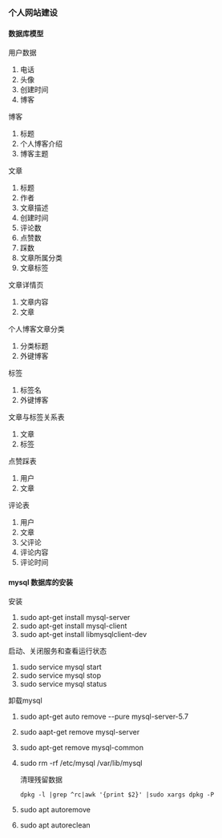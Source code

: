 ### 个人网站建设

#### 数据库模型
用户数据
1. 电话
2. 头像
3. 创建时间
4. 博客

博客

1. 标题
2. 个人博客介绍
3. 博客主题

文章

1. 标题
2. 作者
3. 文章描述
4. 创建时间
5. 评论数
6. 点赞数
7. 踩数
8. 文章所属分类
9. 文章标签

文章详情页

1. 文章内容
2. 文章

个人博客文章分类

1. 分类标题
2. 外键博客

标签

1. 标签名
2. 外键博客

文章与标签关系表

1. 文章
2. 标签

点赞踩表

1. 用户
2. 文章

评论表

1. 用户
2. 文章
3. 父评论
4. 评论内容
5. 评论时间

#### mysql 数据库的安装

安装

1. sudo apt-get install mysql-server
2. sudo apt-get install mysql-client
3. sudo apt-get install libmysqlclient-dev

启动、关闭服务和查看运行状态

1. sudo service mysql start
2. sudo service mysql stop
3. sudo service mysql status

卸载mysql

1. sudo apt-get auto remove --pure mysql-server-5.7

2. sudo aapt-get remove mysql-server

3. sudo apt-get remove mysql-common

4. sudo rm -rf /etc/mysql   /var/lib/mysql

   清理残留数据

   ```
   dpkg -l |grep ^rc|awk '{print $2}' |sudo xargs dpkg -P 
   ```

5. sudo apt autoremove 
6. sudo apt autoreclean





